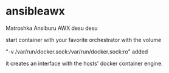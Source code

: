 # ansibleawx
Matroshka Ansiburu AWX desu desu

start container with your favorite orchestrator with the volume

"-v /var/run/docker.sock:/var/run/docker.sock:ro" added

it creates an interface with the hosts' docker container engine.
